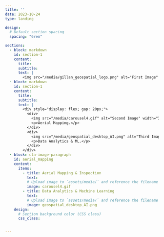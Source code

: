 ```yaml
---
title: ''
date: 2023-10-24
type: landing

design:
  # Default section spacing
  spacing: "6rem"

sections:
  - block: markdown
    id: section-1
    content:
      title: 
      subtitle: 
      text: |
        <img src="/media/gillan_geospatial_logo.png" alt="First Image" width="300">
  - block: markdown
    id: section-1
    content:
      title: 
      subtitle: 
      text: |
        <div style="display: flex; gap: 20px;">
          <div>
            <img src="/media/carousel4.gif" alt="Second Image" width="300">
            <p>Aerial Mapping.</p>
          </div>
          <div>
            <img src="/media/geospatial_desktop_AI.png" alt="Third Image" width="300">
            <p>Data Analytics & ML.</p>
          </div>
        </div>
  - block: cta-image-paragraph
    id: aerial_mapping
    content:
      items:
        - title: Aerial Mapping & Inspection
          text: 
          # Upload image to `assets/media/` and reference the filename here
          image: carousel4.gif
        - title: Data Analytics & Machine Learning
          text: 
          # Upload image to `assets/media/` and reference the filename here
          image: geospatial_desktop_AI.png
    design:
      # Section background color (CSS class)
      css_class: 


---
```

